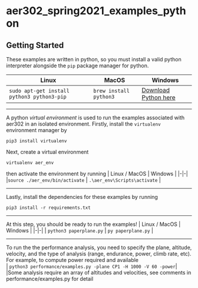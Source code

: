 # aer302_spring2021_examples_python

## Getting Started
These examples are written in python, so you must install a valid python interpreter alongside the `pip` package manager for python. 

| Linux | MacOS | Windows |
|-------|-----|---------|
|`sudo apt-get install python3 python3-pip `|`brew install python3`|[Download Python here](https://www.python.org/downloads/windows/)

---

A python *virtual environment* is used to run the examples associated with aer302 in an isolated environment. Firstly, install the `virtualenv` environment manager by
```
pip3 install virtualenv
```

Next, create a virtual environment
```
virtualenv aer_env
```
then activate the environment by running
| Linux / MacOS | Windows |
|-|-|
|`source ./aer_env/bin/activate` | `.\aer_env\Scripts\activate` |

---

Lastly, install the dependencies for these examples by running
```
pip3 install -r requirements.txt
```

---

At this step, you should be ready to run the examples! 
| Linux / MacOS | Windows |
|-|-|
| `python3 paperplane.py` | `py paperplane.py` |

---

To run the the performance analysis, you need to specify the plane, altitude, velocity, and the type of analysis (range, endurance, power, climb rate, etc). For example, to compute power required and available  
| `python3 performance/examples.py -plane CP1 -H 1000 -V 60 -power`|  
|Some analysis require an array of altitudes and velocities, see comments in performance/examples.py for detail